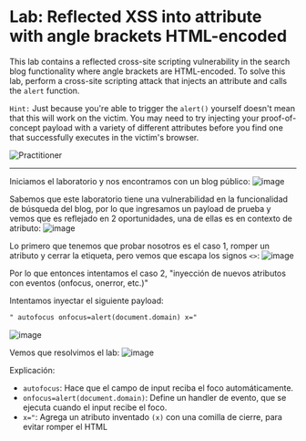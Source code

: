 # Lab: Reflected XSS into attribute with angle brackets HTML-encoded
This lab contains a reflected cross-site scripting vulnerability in the search blog functionality where angle brackets are HTML-encoded. To solve this lab, perform a cross-site scripting attack that injects an attribute and calls the `alert` function. 

`Hint:` Just because you're able to trigger the `alert()` yourself doesn't mean that this will work on the victim. You may need to try injecting your proof-of-concept payload with a variety of different attributes before you find one that successfully executes in the victim's browser. 

![Practitioner](https://img.shields.io/badge/level-Apprentice-green) 

---

Iniciamos el laboratorio y nos encontramos con un blog público:
![image](https://github.com/user-attachments/assets/c75eae1f-42fb-4424-850d-e7544faa8b04)


Sabemos que este laboratorio tiene una vulnerabilidad en la funcionalidad de búsqueda del blog, por lo que ingresamos un payload de prueba y vemos que es reflejado en 2 oportunidades, una de ellas es en contexto de atributo:
![image](https://github.com/user-attachments/assets/04515733-0eeb-45f0-9c3e-e9f7e0744fd0)

Lo primero que tenemos que probar nosotros es el caso 1, romper un atributo y cerrar la etiqueta, pero vemos que escapa los signos `<>`:
![image](https://github.com/user-attachments/assets/0b81427a-892c-4d60-af6d-3a6b673c5ca3)

Por lo que entonces intentamos el caso 2, "inyección de nuevos atributos con eventos (onfocus, onerror, etc.)"

Intentamos inyectar el siguiente payload:
```html
" autofocus onfocus=alert(document.domain) x="
```
![image](https://github.com/user-attachments/assets/f6eb7620-cf36-4d7e-a319-0d57c474a4a0)

Vemos que resolvimos el lab:
![image](https://github.com/user-attachments/assets/b1ec7c96-4460-4624-80d9-9c3ccd4ae03d)

Explicación:
- `autofocus`: Hace que el campo de input reciba el foco automáticamente.
- `onfocus=alert(document.domain)`: Define un handler de evento, que se ejecuta cuando el input recibe el foco.
- `x="`: 	Agrega un atributo inventado `(x)` con una comilla de cierre, para evitar romper el HTML

